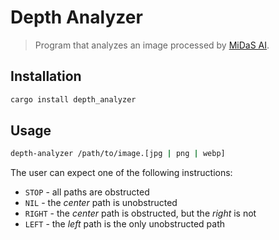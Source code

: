 # Depth Analyzer
> Program that analyzes an image processed by [MiDaS AI](https://github.com/isl-org/MiDaS/tree/master).

## Installation
```sh
cargo install depth_analyzer
```

## Usage
```sh
depth-analyzer /path/to/image.[jpg | png | webp]
```
  
The user can expect one of the following instructions:  
- `STOP` - all paths are obstructed  
- `NIL` - the *center* path is unobstructed
- `RIGHT` - the *center* path is obstructed, but the *right* is not
- `LEFT` - the *left* path is the only unobstructed path
